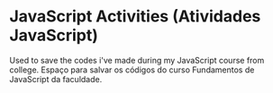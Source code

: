 # JavaScript Activities (Atividades JavaScript)
Used to save the codes i've made during my JavaScript course from college.
Espaço para salvar os códigos do curso Fundamentos de JavaScript da faculdade.
